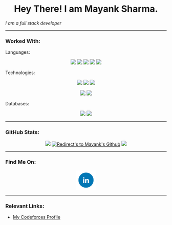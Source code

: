 <h1 align='center'>Hey There! I am Mayank Sharma.</h1>

<!-- <img src="https://img.shields.io/github/followers/montooboss1999?style=social"/> -->

<p>
 <i>
    I am a full stack developer
 </i>
</p>

<!-- --- -->

<!-- ### About Me:

- 🎓 I am currently a senior undergraduate at <a href="https://www.iitbhu.ac.in/"> IIT BHU Varanasi </a>
- 👨‍ I like to solve real life problems and interested in competitive programming
- 💻 I am a Full Stack/Software Developer enthusiast
- ⚡ I am looking to collaborate with people and enhance my skills as a developer -->

---

### Worked With:

Languages:

<div align="center">

<code><img height="40" src="https://img.shields.io/badge/c++-%2300599C.svg?&style=for-the-badge&logo=c%2B%2B&logoColor=white" /></code>
<code><img height="40" src="https://img.shields.io/badge/java-%234ea94b.svg?&style=for-the-badge&logo=java&logoColor=white&color=ff4d4d" /></code>
<code><img height="40" src="https://img.shields.io/badge/javascript-%2320232a.svg?&style=for-the-badge&logo=javascript&logoColor=%23F7DF1E" /></code>
<code><img height="40" src="https://img.shields.io/badge/python-%2320232a.svg?&style=for-the-badge&logo=python&logoColor=%23F7DF1E" /></code>
<code><img height="40" src="https://img.shields.io/badge/go-%2320232a.svg?&style=for-the-badge&logo=go&logoColor=%23F7DF1E" /></code>

</div>

Technologies:

<div align="center">

<code><img height="40" src="https://img.shields.io/badge/node.js-%234ea94b.svg?&style=for-the-badge&logo=node.js&logoColor=white" /></code>
<code><img height="40" src="https://img.shields.io/badge/react-%2320232a.svg?&style=for-the-badge&logo=react&logoColor=%2361DAFB" /></code>
<code><img height="40" src="https://img.shields.io/badge/spring-%234ea94b.svg?&style=for-the-badge&logo=spring&logoColor=white" /></code>

<code><img height="40" src="https://img.shields.io/badge/git-%2320232a.svg?&style=for-the-badge&logo=git&logoColor=ff4d4d" /></code>
<code><img height="40" src="https://img.shields.io/badge/docker-%2300599C.svg?&style=for-the-badge&logo=docker&logoColor=white" /></code>

<!-- <code><img height="40" src="https://img.shields.io/badge/kubernetes-%2300599C.svg?&style=for-the-badge&logo=kubernetes&logoColor=white" /></code> -->

</div>
 
Databases:
 
<div align="center">
 
<code><img height="40" src="https://img.shields.io/badge/mysql-%2300f.svg?&style=for-the-badge&logo=mysql&logoColor=white&color=ff4d4d" /></code>
<code><img height="40" src="https://img.shields.io/badge/MongoDB-%234ea94b.svg?&style=for-the-badge&logo=mongodb&logoColor=white" /></code>
<!-- <code><img height="40" src="https://img.shields.io/badge/oracle-%2300f.svg?&style=for-the-badge&logo=oracle&logoColor=white&color=ff4d4d" /></code> -->
 
</div>

---

### GitHub Stats:

<p align="centre">
 
 <div align = "center">
  
  <a href="https://github.com/montooboss1999" title="Redirect's to Mayank's Github">
  <img width="49%" src="https://github-readme-stats.vercel.app/api?username=montooboss1999&show_icons=true&theme=dark" /></a>

  <a href="https://github.com/montooboss1999">
  <img width="49%" title="Redirect's to Mayank's Github" src="https://github-readme-streak-stats.herokuapp.com/?user=montooboss1999&theme=dark" /></a>
  
 
  <a href ="https://github.com/montooboss1999" title="Redirect's to Mayank's Github">
  <img width="45%" src="https://github-readme-stats.vercel.app/api/top-langs/?username=montooboss1999&hide=Shell,Mustache,C,Dockerfile,Html,Css&theme=dark&layout=compact"/></a>
</div>

</p>

---

### Find Me On:

<p align="center">
 <a href="https://www.linkedin.com/in/mayankSharma1999" target="_blank">
   <img src="https://github.com/aritraroy/social-icons/blob/master/linkedin-icon.png?raw=true" width="60">
 </a>
 <!-- <a href="https://www.instagram.com/karthikeysaxena/">
   <img src="https://github.com/aritraroy/social-icons/blob/master/instagram-icon.png?raw=true" width="60">
 </a>
 <a href="https://www.facebook.com/kartikey.saxena.71/">
   <img src="https://github.com/aritraroy/social-icons/blob/master/facebook-icon.png?raw=true" width="60">
 </a> -->
</p>

---

### Relevant Links:

<!-- - [My Portfolio](https://karthikey-saxena.netlify.app/) -->

- [My Codeforces Profile](https://codeforces.com/profile/montooboss)

<!-- - [My Resume](https://drive.google.com/file/d/1TfGyetdVgaJEBUIvz8_Azq5SX6x4Zy4T/view?usp=sharing) -->
